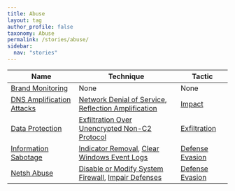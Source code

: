 ```yaml
---
title: Abuse
layout: tag
author_profile: false
taxonomy: Abuse
permalink: /stories/abuse/
sidebar:
  nav: "stories"
---
```


| Name        | Technique   | Tactic       |
| ----------- | ----------- |--------------|
| [Brand Monitoring]() | None | None |
| [DNS Amplification Attacks](/stories/dns_amplification_attacks/) | [Network Denial of Service](/tags/#network-denial-of-service), [Reflection Amplification](/tags/#reflection-amplification) | [Impact](/tags/#impact) |
| [Data Protection](/stories/data_protection/) | [Exfiltration Over Unencrypted Non-C2 Protocol](/tags/#exfiltration-over-unencrypted-non-c2-protocol) | [Exfiltration](/tags/#exfiltration) |
| [Information Sabotage](/stories/information_sabotage/) | [Indicator Removal](/tags/#indicator-removal), [Clear Windows Event Logs](/tags/#clear-windows-event-logs) | [Defense Evasion](/tags/#defense-evasion) |
| [Netsh Abuse](/stories/netsh_abuse/) | [Disable or Modify System Firewall](/tags/#disable-or-modify-system-firewall), [Impair Defenses](/tags/#impair-defenses) | [Defense Evasion](/tags/#defense-evasion) |